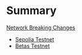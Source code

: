 # Summary

[Network Breaking Changes](./index.md)

- [Sepolia Testnet](./sepolia-testnet-breaking-changes.md)
- [Betas Testnet](./betas-testnet-breaking-changes.md)

